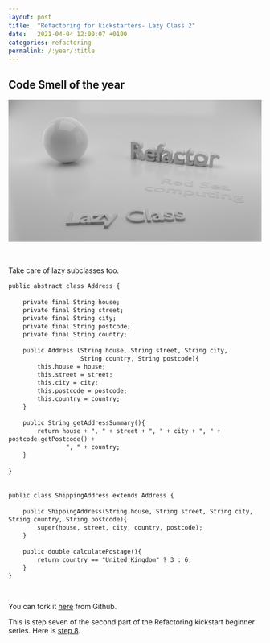 ```yaml
---
layout: post
title:  "Refactoring for kickstarters- Lazy Class 2"
date:   2021-04-04 12:00:07 +0100
categories: refactoring
permalink: /:year/:title
---
```


## Code Smell of the year
 

![Lazy Class](../images/Refactoring/Refactor-lazy-class.png)

<br>

Take care of lazy subclasses too.
    
    public abstract class Address {
    
        private final String house;
        private final String street;
        private final String city;
        private final String postcode;
        private final String country;
    
        public Address (String house, String street, String city,
                        String country, String postcode){
            this.house = house;
            this.street = street;
            this.city = city;
            this.postcode = postcode;
            this.country = country;
        }

        public String getAddressSummary(){
            return house + ", " + street + ", " + city + ", " + postcode.getPostcode() +
                    ", " + country;
        }

    }


    public class ShippingAddress extends Address {
    
        public ShippingAddress(String house, String street, String city, String country, String postcode){
            super(house, street, city, country, postcode);
        }

        public double calculatePostage(){
            return country == "United Kingdom" ? 3 : 6;
        }
    }

<br>

You can fork it [here](https://github.com/redseacomputing/Refactoring_LazyClass2) from Github.

This is step seven of the second part of the Refactoring kickstart beginner series. Here is [step 8](https://redseacomputing.github.io/2021/Refactoring2-8-inappropriate-intimacy).